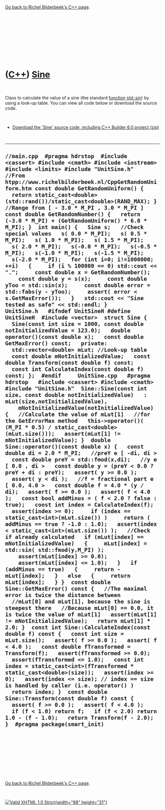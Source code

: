 

[Go back to Richel Bilderbeek's C++ page](Cpp.htm).

 

 

 

 

 

([C++](Cpp.htm)) [Sine](CppSine.htm)
====================================

 

Class to calculate the value of a sine (the standard
[function](CppFunction.htm) [std::sin](CppSin.htm)) by using a look-up
table. You can view all code below or download the source code.

 

-   [Download the 'Sine' source code, including C++ Builder 6.0
    project (zip)](CppSine.zip)

 

  ------------------------------------------------------------------------------------------------------------------------------------------------------------------------------------------------------------------------------------------------------------------------------------------------------------------------------------------------------------------------------------------------------------------------------------------------------------------------------------------------------------------------------------------------------------------------------------------------------------------------------------------------------------------------------------------------------------------------------------------------------------------------------------------------------------------------------------------------------------------------------------------------------------------------------------------------------------------------------------------------------------------------------------------------------------------------------------------------------------------------------------------------------------------------------------------------------------------------------------------------------------------------------------------------------------------------------------------------------------------------------------------------------------------------------------------------------------------------------------------------------------------------------------------------------------------------------------------------------------------------------------------------------------------------------------------------------------------------------------------------------------------------------------------------------------------------------------------------------------------------------------------------------------------------------------------------------------------------------------------------------------------------------------------------------------------------------------------------------------------------------------------------------------------------------------------------------------------------------------------------------------------------------------------------------------------------------------------------------------------------------------------------------------------------------------------------------------------------------------------------------------------------------------------------------------------------------------------------------------------------------------------------------------------------------------------------------------------------------------------------------------------------------------------------------------------------------------------------------------------------------------------------------------------------------------------------------------------------------------------------------------------------------------------------------------------------------------------------------------------------------------------------------------------------------------------------------------------------------------------------------------------------------------------------------------------------------------------------------------------------------------------------------------------------------------------------------------------------------------------------------------------------------------------------------------------------------------------------------------------------------------------------------------------------------------------------------------------------------------------------------------------------------------------------------------------------------------------------------------------------
  ` //main.cpp  #pragma hdrstop  #include <cassert> #include <cmath> #include <iostream> #include <limits> #include "UnitSine.h"  //From htpp://www.richelbilderbeek.nl/CppGetRandomUniform.htm const double GetRandomUniform() {   return static_cast<double>(std::rand())/static_cast<double>(RAND_MAX); }  //Range from [ - 3.0 * M_PI , 3.0 * M_PI ] const double GetRandomNumber() {   return (-3.0 * M_PI) + (GetRandomUniform() * 6.0 * M_PI); }  int main() {   Sine s;   //Check special values   s( 0.0 * M_PI);   s( 0.5 * M_PI);   s( 1.0 * M_PI);   s( 1.5 * M_PI);   s( 2.0 * M_PI);   s(-0.0 * M_PI);   s(-0.5 * M_PI);   s(-1.0 * M_PI);   s(-1.5 * M_PI);   s(-2.0 * M_PI);   for (int i=0; i!=1000000; ++i)   {     if (i % 100000 == 0) std::cout << ".";     const double x = GetRandomNumber();     const double y = s(x);     const double yToo = std::sin(x);     const double error = std::fabs(y - yToo);     assert( error < s.GetMaxError());   }   std::cout << "Sine tested as safe" << std::endl; }       UnitSine.h   #ifndef UnitSineH #define UnitSineH  #include <vector>  struct Sine {   Sine(const int size = 1000, const double notInitializedValue = 123.0);   double operator()(const double x);   const double GetMaxError() const;   private:   std::vector<double> mLut; //Look-up table   const double mNotInitializedValue;   const double Transform(const double f) const;   const int CalculateIndex(const double f) const; };  #endif     UnitSine.cpp   #pragma hdrstop   #include <cassert> #include <cmath>   #include "UnitSine.h"  Sine::Sine(const int size, const double notInitializedValue)   : mLut(size,notInitializedValue),     mNotInitializedValue(notInitializedValue) {   //Calculate the value of mLut[1]   //for the GetErrorMax method   this->operator()( (M_PI * 0.5) / static_cast<double>(mLut.size()));   assert(mLut[1] != mNotInitializedValue); }  double Sine::operator()(const double x) {   const double di = 2.0 * M_PI;   //preY e [ -di, di >   const double preY = std::fmod(x,di);   //y e [ 0.0 , di >   const double y = (preY < 0.0 ? preY + di : preY);   assert( y >= 0.0 );   assert( y < di );   //f = fractional part e [ 0.0, 4.0 >   const double f = 4.0 * (y / di);   assert( f >= 0.0 );   assert( f < 4.0 );   const bool addMinus = ( f < 2.0 ? false : true);   const int index = CalculateIndex(f);   assert(index >= 0);     if (index == static_cast<int>(mLut.size()) )     return ( addMinus == true ? -1.0 : 1.0);   assert(index < static_cast<int>(mLut.size()) );   //Check if already calculated   if (mLut[index] == mNotInitializedValue)   {     mLut[index] = std::sin( std::fmod(y,M_PI) );     assert(mLut[index] >= 0.0);     assert(mLut[index] <= 1.0);   }   if (addMinus == true)   {     return -mLut[index];   }   else   {     return mLut[index];   } }  const double Sine::GetMaxError() const {   //The maximal error is twice the distance between   //mLut[0] and mLut[1], because the sine is steepest there   //Because mLut[0] == 0.0, it is twice the value of mLut[1]   assert(mLut[1] != mNotInitializedValue);   return mLut[1] * 2.0; }  const int Sine::CalculateIndex(const double f) const {   const int size = mLut.size();   assert( f >= 0.0 );   assert( f < 4.0 );   const double fTransformed = Transform(f);   assert(fTransformed >= 0.0);   assert(fTransformed <= 1.0);   const int index = static_cast<int>(fTransformed * static_cast<double>(size));   assert(index >= 0);   assert(index <= size); // index == size is handled by caller (i.e. operator() )   return index; }  const double Sine::Transform(const double f) const {   assert( f >= 0.0 );   assert( f < 4.0 );   if (f < 1.0) return f;   if (f < 2.0) return 1.0 - (f - 1.0);   return Transform(f - 2.0); }  #pragma package(smart_init)   `
  ------------------------------------------------------------------------------------------------------------------------------------------------------------------------------------------------------------------------------------------------------------------------------------------------------------------------------------------------------------------------------------------------------------------------------------------------------------------------------------------------------------------------------------------------------------------------------------------------------------------------------------------------------------------------------------------------------------------------------------------------------------------------------------------------------------------------------------------------------------------------------------------------------------------------------------------------------------------------------------------------------------------------------------------------------------------------------------------------------------------------------------------------------------------------------------------------------------------------------------------------------------------------------------------------------------------------------------------------------------------------------------------------------------------------------------------------------------------------------------------------------------------------------------------------------------------------------------------------------------------------------------------------------------------------------------------------------------------------------------------------------------------------------------------------------------------------------------------------------------------------------------------------------------------------------------------------------------------------------------------------------------------------------------------------------------------------------------------------------------------------------------------------------------------------------------------------------------------------------------------------------------------------------------------------------------------------------------------------------------------------------------------------------------------------------------------------------------------------------------------------------------------------------------------------------------------------------------------------------------------------------------------------------------------------------------------------------------------------------------------------------------------------------------------------------------------------------------------------------------------------------------------------------------------------------------------------------------------------------------------------------------------------------------------------------------------------------------------------------------------------------------------------------------------------------------------------------------------------------------------------------------------------------------------------------------------------------------------------------------------------------------------------------------------------------------------------------------------------------------------------------------------------------------------------------------------------------------------------------------------------------------------------------------------------------------------------------------------------------------------------------------------------------------------------------------------------------------------------------------------------

 

 

 

 

 

[Go back to Richel Bilderbeek's C++ page](Cpp.htm).



 

[![Valid XHTML 1.0 Strict](valid-xhtml10.png){width="88"
height="31"}](http://validator.w3.org/check?uri=referer)

